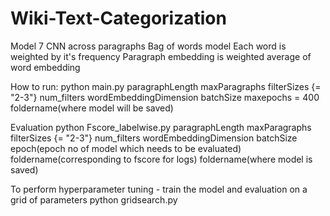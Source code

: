 # Wiki-Text-Categorization

Model 7
	CNN across paragraphs
	Bag of words model
	Each word is weighted by it's frequency
	Paragraph embedding is weighted average of word embedding
	
	
How to run:
python main.py paragraphLength maxParagraphs filterSizes {= "2-3"} num_filters wordEmbeddingDimension batchSize maxepochs = 400 foldername(where model will be saved)

Evaluation
python Fscore_labelwise.py paragraphLength maxParagraphs filterSizes {= "2-3"} num_filters wordEmbeddingDimension batchSize epoch(epoch no of model which needs to be evaluated) foldername(corresponding to fscore for logs) foldername(where model is saved)


To perform hyperparameter tuning - train the model and evaluation on a grid of parameters
python gridsearch.py